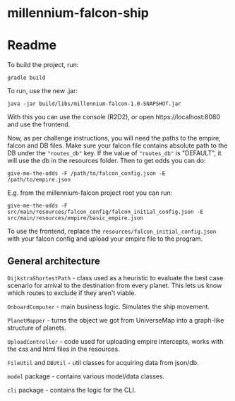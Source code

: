 # millennium-falcon-ship

# Readme

To build the project, run:

```
gradle build
```

To run, use the new .jar:

```
java -jar build/libs/millennium-falcon-1.0-SNAPSHOT.jar
```

With this you can use the console (R2D2), or open https://localhost:8080 and use the frontend.

Now, as per challenge instructions, you will need the paths to the empire, falcon and DB files. Make sure your
falcon file contains absolute path to the DB under the `"routes_db"` key.
If the value of `"routes_db"` is "DEFAULT", it will use the db in the resources folder.
Then to get odds you can do:

```
give-me-the-odds -F /path/to/falcon_config.json -E /path/to/empire.json
```

E.g. from the millennium-falcon project root you can run:

```
give-me-the-odds -F src/main/resources/falcon_config/falcon_initial_config.json -E src/main/resources/empire/basic_empire.json
```

To use the frontend, replace the `resources/falcon_initial_config.json` with your falcon config and upload your empire
file to the program.

## General architecture

`DijkstraShortestPath` - class used as a heuristic to evaluate the best case scenario for arrival to the destination
from every planet. This lets us know which routes to exclude if they aren't viable.

`OnboardComputer` - main business logic. Simulates the ship movement.

`PlanetMapper` - turns the object we got from UniverseMap into a graph-like structure of planets.

`UploadController` - code used for uploading empire intercepts, works with the css and html files in the resources.

`FileUtil` and `DBUtil` - util classes for acquiring data from json/db.

`model` package - contains various model/data classes.

`cli` package - contains the logic for the CLI.